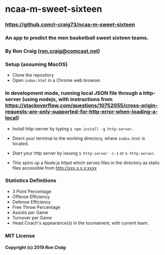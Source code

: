 # ncaa-m-sweet-sixteen

### https://github.com/r-craig73/ncaa-m-sweet-sixteen

### An app to predict the men basketball sweet sixteen teams. 

### By Ron Craig (ron.craig@comcast.net)

### Setup (assuming MacOS)
* Clone the repository
* Open `index.html` in a Chrome web browser.

### In development mode, running local JSON file through a http-server (using nodejs, with instructions from https://stackoverflow.com/questions/10752055/cross-origin-requests-are-only-supported-for-http-error-when-loading-a-local)

* Install http-server by typing `$ npm install -g http-server`.

* Direct your terminal to the working directory, where `index.html` is located.

* Start your http server by issuing `$ http-server -c-1` or `$ http-server`.

* This spins up a Node.js httpd which serves files in the directory as static files accessible from http://xxx.x.x.x:xxxx

### Statistics Definitions

* 3 Point Percentage
* Offense Efficiency
* Defense Efficiency
* Free Throw Percentage
* Assists per Game
* Turnover per Game
* Head Coach's appearance(s) in the tournament, with current team.

### MIT License

#### Copyright (c) 2019 _Ron Craig_
